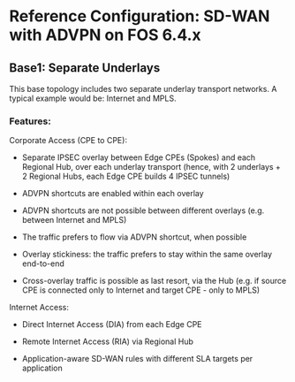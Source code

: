 # Reference Configuration: SD-WAN with ADVPN on FOS 6.4.x

## Base1: Separate Underlays

This base topology includes two separate underlay transport networks.
A typical example would be: Internet and MPLS.

### Features:

Corporate Access (CPE to CPE):

- Separate IPSEC overlay between Edge CPEs (Spokes) and each Regional Hub, over each underlay transport
  (hence, with 2 underlays + 2 Regional Hubs, each Edge CPE builds 4 IPSEC tunnels)

- ADVPN shortcuts are enabled within each overlay

- ADVPN shortcuts are not possible between different overlays (e.g. between Internet and MPLS)

- The traffic prefers to flow via ADVPN shortcut, when possible

- Overlay stickiness: the traffic prefers to stay within the same overlay end-to-end

- Cross-overlay traffic is possible as last resort, via the Hub
  (e.g. if source CPE is connected only to Internet and target CPE - only to MPLS)

Internet Access:

- Direct Internet Access (DIA) from each Edge CPE

- Remote Internet Access (RIA) via Regional Hub

- Application-aware SD-WAN rules with different SLA targets per application

